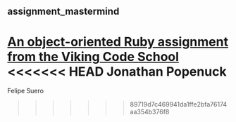 ## assignment_mastermind

[An object-oriented Ruby assignment from the Viking Code School](http://www.vikingcodeschool.com)
<<<<<<< HEAD
Jonathan Popenuck
=======

Felipe Suero
>>>>>>> 89719d7c469941da1ffe2bfa76174aa354b376f8
